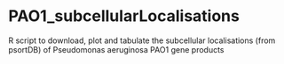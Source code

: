 # PAO1_subcellularLocalisations
R script to download, plot and tabulate the subcellular localisations (from psortDB) of Pseudomonas aeruginosa PAO1 gene products
